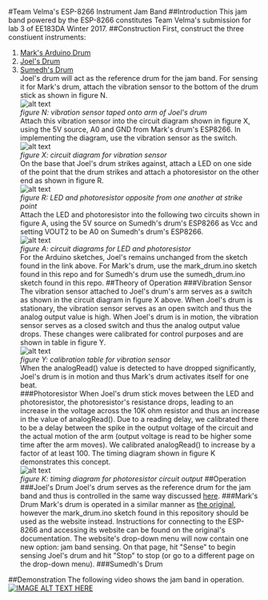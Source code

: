 #Team Velma's ESP-8266 Instrument Jam Band
##Introduction
This jam band powered by the ESP-8266 constitutes Team Velma's submission for lab 3 of EE183DA Winter 2017.
##Construction
First, construct the three constiuent instruments:<br>
1. [Mark's Arduino Drum](https://github.com/mwalker55/EE183DA/tree/master/lab2)<br>
2. [Joel's Drum](https://github.com/jpark6694/EE-183DA-LAB-2-Electromechanical-Musical-Instrument-)<br>
3. [Sumedh's Drum](https://github.com/sumedhvijay/Drum)<br>
Joel's drum will act as the reference drum for the jam band.  For sensing it for Mark's drum, attach the vibration sensor to the bottom of the drum stick as shown in figure N.<br>
![alt text][vib_s_attach]<br>
*figure N: vibration sensor taped onto arm of Joel's drum*<br>
Attach this vibration sensor into the circuit diagram shown in figure X, using the 5V source, A0 and GND from Mark's drum's ESP8266.  In implementing the diagram, use the vibration sensor as the switch.<br>
![alt text][vib_s_diagram]<br>
*figure X: circuit diagram for vibration sensor*<br>
On the base that Joel's drum strikes against, attach a LED on one side of the point that the drum strikes and attach a photoresistor on the other end as shown in figure R.<br>
![alt text][photo_attach]<br>
*figure R: LED and photoresistor opposite from one another at strike point*<br>
Attach the LED and photoresistor into the following two circuits shown in figure A, using the 5V source on Sumedh's drum's ESP8266 as Vcc and setting VOUT2 to be A0 on Sumedh's drum's ESP8266.<br>
![alt text][photo_circuit]<br>
*figure A: circuit diagrams for LED and photoresistor*<br>
For the Arduino sketches, Joel's remains unchanged from the sketch found in the link above.  For Mark's drum, use the mark_drum.ino sketch found in this repo and for Sumedh's drum use the sumedh_drum.ino sketch found in this repo.
##Theory of Operation
###Vibration Sensor
The vibration sensor attached to Joel's drum's arm serves as a switch as shown in the circuit diagram in figure X above.  When Joel's drum is stationary, the vibration sensor serves as an open switch and thus the analog output value is high.  When Joel's drum is in motion, the vibration sensor serves as a closed switch and thus the analog output value drops.  These changes were calibrated for control purposes and are shown in table in figure Y.<br>
![alt text][vib_s_table]<br>
*figure Y: calibration table for vibration sensor*<br>
When the analogRead() value is detected to have dropped significantly, Joel's drum is in motion and thus Mark's drum activates itself for one beat.<br>
###Photoresistor
When Joel's drum stick moves between the LED and photoresistor, the photoresistor's resistance drops, leading to an increase in the voltage across the 10K ohm resistor and thus an increase in the value of analogRead().  Due to a reading delay, we calibrated there to be a delay between the spike in the output voltage of the circuit and the actual motion of the arm (output voltage is read to be higher some time after the arm moves).  We calibrated analogRead() to increase by a factor of at least 100.  The timing diagram shown in figure K demonstrates this concept. <br>
![alt text][photo_cal]<br>
*figure K: timing diagram for photoresistor circuit output*
##Operation
###Joel's Drum
Joel's drum serves as the reference drum for the jam band and thus is controlled in the same way discussed [here](https://github.com/jpark6694/EE-183DA-LAB-2-Electromechanical-Musical-Instrument-).
###Mark's Drum
Mark's drum is operated in a similar manner as [the original](https://github.com/mwalker55/EE183DA/tree/master/lab2), however the mark_drum.ino sketch found in this repository should be used as the website instead.  Instructions for connecting to the ESP-8266 and accessing its website can be found on the original's documentation.  The website's drop-down menu will now contain one new option: jam band sensing.  On that page, hit "Sense" to begin sensing Joel's drum and hit "Stop" to stop (or go to a different page on the drop-down menu).
###Sumedh's Drum


##Demonstration
The following video shows the jam band in operation.<br>
[![IMAGE ALT TEXT HERE](http://img.youtube.com/vi/40Gdmw4ancg/0.jpg)](http://www.youtube.com/watch?v=40Gdmw4ancg)

[vib_s_diagram]: http://i.imgur.com/u5hwclw.png
[vib_s_table]: http://i.imgur.com/tSs41a3.png
[vib_s_attach]: http://i.imgur.com/RERq4f6.png
[photo_attach]: http://i.imgur.com/wd1oQgH.png
[photo_circuit]: http://i.imgur.com/O9Ccs9c.png
[photo_cal]: http://i.imgur.com/0MxYLFj.png
